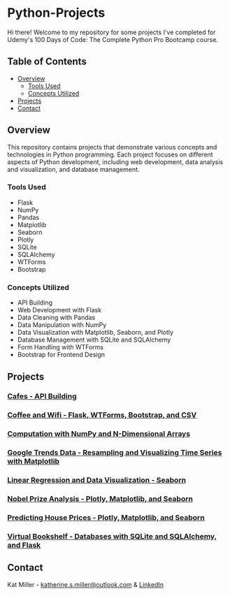 # Python-Projects
Hi there! Welcome to my repository for some projects I've completed for Udemy's 100 Days of Code: The Complete Python Pro Bootcamp course. 

## Table of Contents
- [Overview](#overview)
  - [Tools Used](#tools-used)
  - [Concepts Utilized](#concepts-utilized)
- [Projects](#projects)
- [Contact](#contact)

## Overview
This repository contains projects that demonstrate various concepts and technologies in Python programming. Each project focuses on different aspects of Python development, including web development, data analysis and visualization, and database management.

### Tools Used
- Flask
- NumPy
- Pandas
- Matplotlib
- Seaborn
- Plotly
- SQLite
- SQLAlchemy
- WTForms
- Bootstrap

### Concepts Utilized
- API Building
- Web Development with Flask
- Data Cleaning with Pandas
- Data Manipulation with NumPy
- Data Visualization with Matplotlib, Seaborn, and Plotly
- Database Management with SQLite and SQLAlchemy
- Form Handling with WTForms
- Bootstrap for Frontend Design

## Projects
### [Cafes - API Building](https://github.com/katmiller00/Python-Projects/tree/01693baa2df103d48a3bcf56f4b510eec376e7e9/Cafe%20(API))

### [Coffee and Wifi - Flask, WTForms, Bootstrap, and CSV](https://github.com/katmiller00/Python-Projects/tree/563f33272c905b548fe6ca74c4e2bb87f686db4d/Coffee%20and%20Wifi%20(Flask%2C%20WTForms%2C%20Bootstrap%2C%20CSV))

### [Computation with NumPy and N-Dimensional Arrays](https://github.com/katmiller00/Python-Projects/tree/563f33272c905b548fe6ca74c4e2bb87f686db4d/Computation%20(NumPy%20and%20N-Dimensional%20Arrays))

### [Google Trends Data - Resampling and Visualizing Time Series with Matplotlib](https://github.com/katmiller00/Python-Projects/tree/563f33272c905b548fe6ca74c4e2bb87f686db4d/Google%20Data%20Trends%20(Visualizing%20Time%20Series))

### [Linear Regression and Data Visualization - Seaborn](https://github.com/katmiller00/Python-Projects/tree/5cf0711f82ab455f1ca2786880c0af5133c6bfb4/Linear%20Regression%20and%20Data%20Visualization%20(Seaborn))

### [Nobel Prize Analysis - Plotly, Matplotlib, and Seaborn](https://github.com/katmiller00/Python-Projects/tree/5cf0711f82ab455f1ca2786880c0af5133c6bfb4/Nobel%20Prize%20Analysis%20(Plotly%2C%20Matplotlib%2C%20Seaborn))

### [Predicting House Prices - Plotly, Matplotlib, and Seaborn](https://github.com/katmiller00/Python-Projects/tree/5cf0711f82ab455f1ca2786880c0af5133c6bfb4/Predicting%20House%20Prices%20Multi-Regression%20(Plotly%2C%20Matplotlib%2C%20Seaborn))

### [Virtual Bookshelf - Databases with SQLite and SQLAlchemy, and Flask](https://github.com/katmiller00/Python-Projects/tree/5cf0711f82ab455f1ca2786880c0af5133c6bfb4/Virtual%20Library%20(Flask%2C%20SQL))

## Contact
Kat Miller - katherine.s.miller@outlook.com & [LinkedIn](https://linkedin.com/in/katmiller00)
